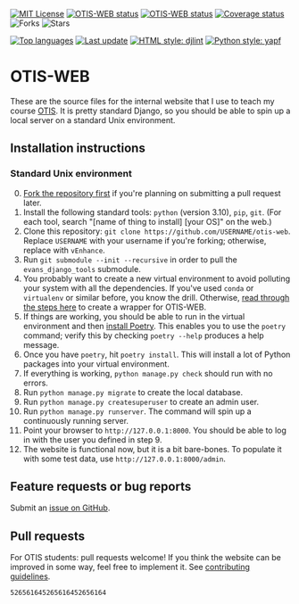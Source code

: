 [<img src="https://img.shields.io/github/license/vEnhance/otis-web" alt="MIT License">](https://github.com/vEnhance/otis-web/blob/main/LICENSE.txt)
[<img src="https://github.com/vEnhance/otis-web/actions/workflows/ci.yml/badge.svg" alt="OTIS-WEB status">](https://github.com/vEnhance/otis-web/actions)
[<img src="https://github.com/vEnhance/otis-web/actions/workflows/codeql-analysis.yml/badge.svg" alt="OTIS-WEB status">](https://github.com/vEnhance/otis-web/actions)
[<img src="https://coveralls.io/repos/github/vEnhance/otis-web/badge.svg?branch=main" alt="Coverage status">](https://coveralls.io/github/vEnhance/otis-web?branch=main)
<img src="https://img.shields.io/github/forks/vEnhance/otis-web" alt="Forks">
<img src="https://img.shields.io/github/stars/vEnhance/otis-web" alt="Stars">

[<img src="https://img.shields.io/github/languages/top/vEnhance/otis-web"
alt="Top languages">](https://img.shields.io/github/languages/top/vEnhance/otis-web)
[<img src="https://img.shields.io/github/last-commit/vEnhance/otis-web" alt="Last update">](https://img.shields.io/github/last-commit/vEnhance/otis-web)
[<img src="https://img.shields.io/badge/html%20style-djlint-blue.svg" alt="HTML style: djlint">](https://www.djlint.com)
[<img src="https://img.shields.io/badge/python%20style-yapf-blue.svg" alt="Python style: yapf">](https://github.com/google/yapf)

# OTIS-WEB

These are the source files for the internal website
that I use to teach my course [OTIS](https://web.evanchen.cc/otis.html).
It is pretty standard Django, so you should be able to spin
up a local server on a standard Unix environment.

## Installation instructions

### Standard Unix environment

0. [Fork the repository first](https://docs.github.com/en/get-started/quickstart/fork-a-repo)
   if you're planning on submitting a pull request later.
1. Install the following standard tools: `python` (version 3.10), `pip`, `git`.
   (For each tool, search "[name of thing to install] [your OS]" on the web.)
2. Clone this repository:
   `git clone https://github.com/USERNAME/otis-web`.
   Replace `USERNAME` with your username if you're forking;
   otherwise, replace with `vEnhance`.
3. Run `git submodule --init --recursive` in order to pull the `evans_django_tools` submodule.
4. You probably want to create a new virtual environment
   to avoid polluting your system with all the dependencies.
   If you've used `conda` or `virtualenv` or similar before, you know the drill.
   Otherwise, [read through the steps here][venv] to create a wrapper for OTIS-WEB.
5. If things are working, you should be able to run in the virtual environment
   and then [install Poetry](https://python-poetry.org/docs/).
   This enables you to use the `poetry` command;
   verify this by checking `poetry --help` produces a help message.
6. Once you have `poetry`, hit `poetry install`.
   This will install a lot of Python packages into your virtual environment.
7. If everything is working, `python manage.py check` should
   run with no errors.
8. Run `python manage.py migrate` to create the local database.
9. Run `python manage.py createsuperuser` to create an admin user.
10. Run `python manage.py runserver`.
    The command will spin up a continuously running server.
11. Point your browser to `http://127.0.0.1:8000`.
    You should be able to log in with the user you defined in step 9.
12. The website is functional now, but it is a bit bare-bones.
    To populate it with some test data, use `http://127.0.0.1:8000/admin`.

[venv]: https://djangocentral.com/how-to-a-create-virtual-environment-for-python/

## Feature requests or bug reports

Submit an [issue on GitHub](https://github.com/vEnhance/otis-web/issues).

## Pull requests

For OTIS students: pull requests welcome!
If you think the website can be improved in some way, feel free to implement it.
See [contributing guidelines](.github/CONTRIBUTING.md).

`526561645265616452656164`
